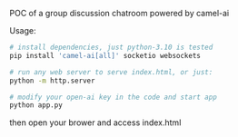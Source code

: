 POC of a group discussion chatroom powered by camel-ai

Usage:

``` bash
# install dependencies, just python-3.10 is tested
pip install 'camel-ai[all]' socketio websockets

# run any web server to serve index.html, or just:
python -m http.server

# modify your open-ai key in the code and start app
python app.py
```

then open your brower and access index.html
